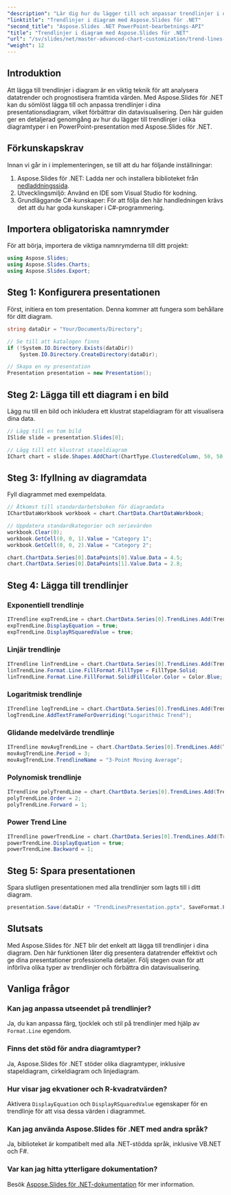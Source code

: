 ```yaml
---
"description": "Lär dig hur du lägger till och anpassar trendlinjer i diagram med Aspose.Slides för .NET. Den här omfattande guiden täcker exponentiella, linjära, logaritmiska, polynomiska och glidande medelvärdestrendlinjer för att förbättra din datavisualisering."
"linktitle": "Trendlinjer i diagram med Aspose.Slides för .NET"
"second_title": "Aspose.Slides .NET PowerPoint-bearbetnings-API"
"title": "Trendlinjer i diagram med Aspose.Slides för .NET"
"url": "/sv/slides/net/master-advanced-chart-customization/trend-lines-in-charts/"
"weight": 12
---
```


## Introduktion  

Att lägga till trendlinjer i diagram är en viktig teknik för att analysera datatrender och prognostisera framtida värden. Med Aspose.Slides för .NET kan du sömlöst lägga till och anpassa trendlinjer i dina presentationsdiagram, vilket förbättrar din datavisualisering. Den här guiden ger en detaljerad genomgång av hur du lägger till trendlinjer i olika diagramtyper i en PowerPoint-presentation med Aspose.Slides för .NET.  

## Förkunskapskrav  

Innan vi går in i implementeringen, se till att du har följande inställningar:  

1. Aspose.Slides för .NET: Ladda ner och installera biblioteket från [nedladdningssida](https://releases.aspose.com/slides/net/).  
2. Utvecklingsmiljö: Använd en IDE som Visual Studio för kodning.  
3. Grundläggande C#-kunskaper: För att följa den här handledningen krävs det att du har goda kunskaper i C#-programmering.  

## Importera obligatoriska namnrymder  

För att börja, importera de viktiga namnrymderna till ditt projekt:  

```csharp
using Aspose.Slides;
using Aspose.Slides.Charts;
using Aspose.Slides.Export;
```

## Steg 1: Konfigurera presentationen  

Först, initiera en tom presentation. Denna kommer att fungera som behållare för ditt diagram.  

```csharp
string dataDir = "Your/Documents/Directory";

// Se till att katalogen finns
if (!System.IO.Directory.Exists(dataDir))
    System.IO.Directory.CreateDirectory(dataDir);

// Skapa en ny presentation
Presentation presentation = new Presentation();
```

## Steg 2: Lägga till ett diagram i en bild  

Lägg nu till en bild och inkludera ett klustrat stapeldiagram för att visualisera dina data.  

```csharp
// Lägg till en tom bild
ISlide slide = presentation.Slides[0];

// Lägg till ett klustrat stapeldiagram
IChart chart = slide.Shapes.AddChart(ChartType.ClusteredColumn, 50, 50, 500, 400);
```

## Steg 3: Ifyllning av diagramdata  

Fyll diagrammet med exempeldata.  

```csharp
// Åtkomst till standardarbetsboken för diagramdata
IChartDataWorkbook workbook = chart.ChartData.ChartDataWorkbook;

// Uppdatera standardkategorier och serievärden
workbook.Clear(0);
workbook.GetCell(0, 0, 1).Value = "Category 1";
workbook.GetCell(0, 0, 2).Value = "Category 2";

chart.ChartData.Series[0].DataPoints[0].Value.Data = 4.5;
chart.ChartData.Series[0].DataPoints[1].Value.Data = 2.8;
```

## Steg 4: Lägga till trendlinjer  

### Exponentiell trendlinje  

```csharp
ITrendline expTrendLine = chart.ChartData.Series[0].TrendLines.Add(TrendlineType.Exponential);
expTrendLine.DisplayEquation = true;
expTrendLine.DisplayRSquaredValue = true;
```

### Linjär trendlinje  

```csharp
ITrendline linTrendLine = chart.ChartData.Series[0].TrendLines.Add(TrendlineType.Linear);
linTrendLine.Format.Line.FillFormat.FillType = FillType.Solid;
linTrendLine.Format.Line.FillFormat.SolidFillColor.Color = Color.Blue;
```

### Logaritmisk trendlinje  

```csharp
ITrendline logTrendLine = chart.ChartData.Series[0].TrendLines.Add(TrendlineType.Logarithmic);
logTrendLine.AddTextFrameForOverriding("Logarithmic Trend");
```

### Glidande medelvärde trendlinje  

```csharp
ITrendline movAvgTrendLine = chart.ChartData.Series[0].TrendLines.Add(TrendlineType.MovingAverage);
movAvgTrendLine.Period = 3;
movAvgTrendLine.TrendlineName = "3-Point Moving Average";
```

### Polynomisk trendlinje  

```csharp
ITrendline polyTrendLine = chart.ChartData.Series[0].TrendLines.Add(TrendlineType.Polynomial);
polyTrendLine.Order = 2;
polyTrendLine.Forward = 1;
```

### Power Trend Line  

```csharp
ITrendline powerTrendLine = chart.ChartData.Series[0].TrendLines.Add(TrendlineType.Power);
powerTrendLine.DisplayEquation = true;
powerTrendLine.Backward = 1;
```

## Steg 5: Spara presentationen  

Spara slutligen presentationen med alla trendlinjer som lagts till i ditt diagram.  

```csharp
presentation.Save(dataDir + "TrendLinesPresentation.pptx", SaveFormat.Pptx);
```

## Slutsats  

Med Aspose.Slides för .NET blir det enkelt att lägga till trendlinjer i dina diagram. Den här funktionen låter dig presentera datatrender effektivt och ge dina presentationer professionella detaljer. Följ stegen ovan för att införliva olika typer av trendlinjer och förbättra din datavisualisering.  

## Vanliga frågor  

### Kan jag anpassa utseendet på trendlinjer?  
Ja, du kan anpassa färg, tjocklek och stil på trendlinjer med hjälp av `Format.Line` egendom.  

### Finns det stöd för andra diagramtyper?  
Ja, Aspose.Slides för .NET stöder olika diagramtyper, inklusive stapeldiagram, cirkeldiagram och linjediagram.  

### Hur visar jag ekvationer och R-kvadratvärden?  
Aktivera `DisplayEquation` och `DisplayRSquaredValue` egenskaper för en trendlinje för att visa dessa värden i diagrammet.  

### Kan jag använda Aspose.Slides för .NET med andra språk?  
Ja, biblioteket är kompatibelt med alla .NET-stödda språk, inklusive VB.NET och F#.  

### Var kan jag hitta ytterligare dokumentation?  
Besök [Aspose.Slides för .NET-dokumentation](https://reference.aspose.com/slides/net/) för mer information.